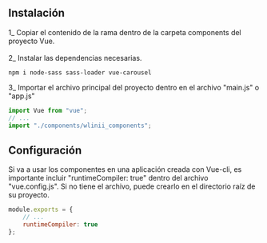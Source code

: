 ## Instalación

1_ Copiar el contenido de la rama dentro de la carpeta components del proyecto Vue.
<br>
<br>
2_ Instalar las dependencias necesarias.

```
npm i node-sass sass-loader vue-carousel
```

3_ Importar el archivo principal del proyecto dentro en el archivo "main.js" o "app.js"

```js
import Vue from "vue";
// ...
import "./components/wlinii_components";
```

## Configuración

Si va a usar los componentes en una aplicación creada con Vue-cli, es importante
incluir "runtimeCompiler: true" dentro del archivo "vue.config.js". Si no tiene el archivo,
puede crearlo en el directorio raíz de su proyecto.

```js
module.exports = {
    // ...
    runtimeCompiler: true
};
```